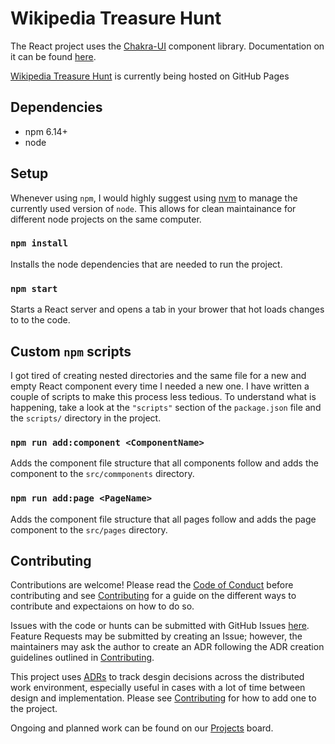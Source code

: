 # Wikipedia Treasure Hunt

The React project uses the [Chakra-UI](is://chakra-ui.com/) component library. Documentation
on it can be found [here](https://chakra-ui.com/docs/getting-started). 

[Wikipedia Treasure Hunt](https://joseph-flinn.github.io/wiki-treasure-hunt/) is currently 
being hosted on GitHub Pages


## Dependencies
- npm 6.14+
- node 


## Setup
Whenever using `npm`, I would highly suggest using [nvm](https://github.com/nvm-sh/nvm) to 
manage the currently used version of `node`. This allows for clean maintainance for different
node projects on the same computer.

### `npm install`
Installs the node dependencies that are needed to run the project.

### `npm start`
Starts a React server and opens a tab in your brower that hot loads changes to 
to the code.


## Custom `npm` scripts
I got tired of creating nested directories and the same file for a new and empty React component
every time I needed a new one. I have written a couple of scripts to make this process less 
tedious. To understand what is happening, take a look at the `"scripts"` section of the `package.json`
file and the `scripts/` directory in the project.

### `npm run add:component <ComponentName>`
Adds the component file structure that all components follow and adds the component to the 
`src/commponents` directory.

### `npm run add:page <PageName>`
Adds the component file structure that all pages follow and adds the page component to the
`src/pages` directory.


## Contributing
Contributions are welcome! Please read the [Code of Conduct](CODE_OF_CONDUCT.md) before contributing 
and see [Contributing](CONTRIBUTING.md) for a guide on the different ways to contribute and expectaions
on how to do so.

Issues with the code or hunts can be submitted with GitHub Issues 
[here](https://github.com/joseph-flinn/wiki-treasure-hunt/issues). Feature Requests may be submitted
by creating an Issue; however, the maintainers may ask the author to create an ADR following the 
ADR creation guidelines outlined in [Contributing](CONTRIBUTING.md).

This project uses [ADRs](docs/README.md) to track desgin decisions across the distributed work
environment, especially useful in cases with a lot of time between design and 
implementation. Please see [Contributing](CONTRIBUTING.md) for how to add one to the project.

Ongoing and planned work can be found on our 
[Projects](https://github.com/joseph-flinn/wiki-treasure-hunt/projects/1) board.
